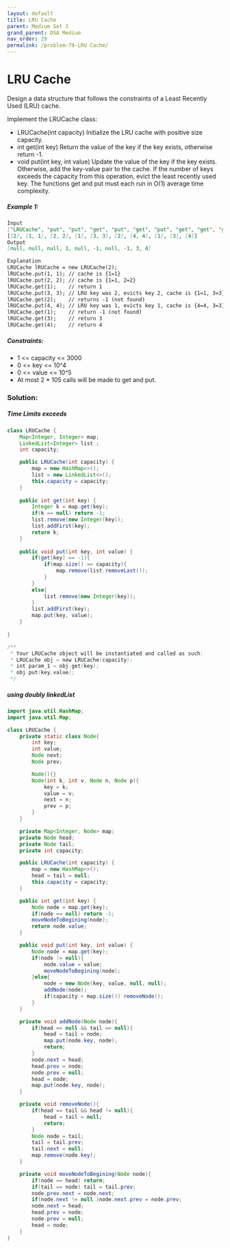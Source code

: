 ```yaml
---
layout: default
title: LRU Cache
parent: Medium Set 2
grand_parent: DSA Medium
nav_order: 29
permalink: /problem-79-LRU Cache/
---
```

# LRU Cache
Design a data structure that follows the constraints of a Least Recently Used (LRU) cache.

Implement the LRUCache class:

* LRUCache(int capacity) Initialize the LRU cache with positive size capacity.
* int get(int key) Return the value of the key if the key exists, otherwise return -1.
* void put(int key, int value) Update the value of the key if the key exists. Otherwise, add the key-value pair to the cache. If the number of keys exceeds the capacity from this operation, evict the least recently used key.
The functions get and put must each run in O(1) average time complexity.

##### Example 1:
```markdown
Input
["LRUCache", "put", "put", "get", "put", "get", "put", "get", "get", "get"]
[[2], [1, 1], [2, 2], [1], [3, 3], [2], [4, 4], [1], [3], [4]]
Output
[null, null, null, 1, null, -1, null, -1, 3, 4]

Explanation
LRUCache lRUCache = new LRUCache(2);
lRUCache.put(1, 1); // cache is {1=1}
lRUCache.put(2, 2); // cache is {1=1, 2=2}
lRUCache.get(1);    // return 1
lRUCache.put(3, 3); // LRU key was 2, evicts key 2, cache is {1=1, 3=3}
lRUCache.get(2);    // returns -1 (not found)
lRUCache.put(4, 4); // LRU key was 1, evicts key 1, cache is {4=4, 3=3}
lRUCache.get(1);    // return -1 (not found)
lRUCache.get(3);    // return 3
lRUCache.get(4);    // return 4
```
##### Constraints:
* 1 <= capacity <= 3000
* 0 <= key <= 10^4
* 0 <= value <= 10^5
* At most 2 * 105 calls will be made to get and put.

### Solution:
##### Time Limits exceeds 
```java
class LRUCache {
    Map<Integer, Integer> map;
    LinkedList<Integer> list ;
    int capacity;

    public LRUCache(int capacity) {
        map = new HashMap<>();
        list = new LinkedList<>();
        this.capacity = capacity;
    }
    
    public int get(int key) {
        Integer k = map.get(key);
        if(k == null) return -1;
        list.remove(new Integer(key));
        list.addFirst(key);
        return k;
    }
    
    public void put(int key, int value) {
        if(get(key) == -1){
            if(map.size() == capacity){
                map.remove(list.removeLast());
            }  
        } 
        else{
            list.remove(new Integer(key));
        } 
        list.addFirst(key);
        map.put(key, value);
    }
        
}

/**
 * Your LRUCache object will be instantiated and called as such:
 * LRUCache obj = new LRUCache(capacity);
 * int param_1 = obj.get(key);
 * obj.put(key,value);
 */
```
##### using doubly linkedList
```java
import java.util.HashMap;
import java.util.Map;

class LRUCache {
    private static class Node{
        int key;
        int value;
        Node next;
        Node prev;

        Node(){}
        Node(int k, int v, Node n, Node p){
            key = k;
            value = v;
            next = n;
            prev = p;
        }
    }

    private Map<Integer, Node> map;
    private Node head;
    private Node tail;
    private int capacity;

    public LRUCache(int capacity) {
        map = new HashMap<>();
        head = tail = null;
        this.capacity = capacity;
    }

    public int get(int key) {
        Node node = map.get(key);
        if(node == null) return -1;
        moveNodeToBegining(node);
        return node.value;
    }

    public void put(int key, int value) {
        Node node = map.get(key);
        if(node != null){
            node.value = value;
            moveNodeToBegining(node);
        }else{
            node = new Node(key, value, null, null);
            addNode(node);
            if(capacity < map.size()) removeNode();
        }
    }

    private void addNode(Node node){
        if(head == null && tail == null){
            head = tail = node;
            map.put(node.key, node);
            return;
        }
        node.next = head;
        head.prev = node;
        node.prev = null;
        head = node;
        map.put(node.key, node);
    }

    private void removeNode(){
        if(head == tail && head != null){
            head = tail = null;
            return;
        }
        Node node = tail;
        tail = tail.prev;
        tail.next = null;
        map.remove(node.key);
    }

    private void moveNodeToBegining(Node node){
        if(node == head) return;
        if(tail == node) tail = tail.prev;
        node.prev.next = node.next;
        if(node.next != null )node.next.prev = node.prev;
        node.next = head;
        head.prev = node;
        node.prev = null;
        head = node;
    }
}
```